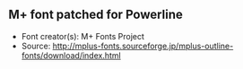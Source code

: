 M+ font patched for Powerline
---

- Font creator(s): M+ Fonts Project
- Source: http://mplus-fonts.sourceforge.jp/mplus-outline-fonts/download/index.html
